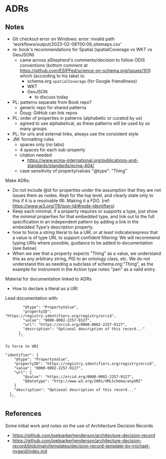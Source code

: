 # ADRs



## Notes

- Git checkout error on Windows: error: invalid path 'workflows/output/2023-02-08T00:09_sitemaps.csv'
- re: book's recommendations for Spatial (spatialCoverage vs WKT vs GeoJSON)
  - came across aShepherd's comments/decision to follow ODIS conventions (bottom comment at https://github.com/ESIPFed/science-on-schema.org/issues/101) which (according to his take) is:
    - schema.org `spatialCoverage` (for Google friendliness)
    - WKT
    - GeoJSON
       -  to discuss today
- PL: patterns separate from Book repo?
  - generic repo for shared patterns
  - Doug: GitHub can link repos
- PL: order of properties in patterns (alphabetic or curated by us)
  - agreed to use alphabetical, as these patterns will be used by so many groups
- PL: for urls and external links, always use the consistent style
- JM: formatting rules
   - spaces only (no tabs)
   - 4 spaces for each sub-property
   - citation needed
     - https://www.ecma-international.org/publications-and-standards/standards/ecma-404/
   - case sensitivity of property/values
     "@type": "Thing"




Make ADRs: 

 - Do not include @id for properties under the assumption that they are not issues them as nodes.  Kept for the top level, and clearly state only to this if it is a resolvable IRI.  Making it a FDO.  (ref: https://www.w3.org/TR/json-ld/#node-identifiers)
 - Keep each minimal, if a property requires or supports a type, just show the minimal properties for that embedded type, and link out to the full specification in an independent pattern by adding a link in the embedded Type's description property. 
 - how to force a string literal to be a URI, or at least indicate/express that a value is of type URL to support confident filtering: We will recommend typing URIs where possible, guidance to be added to documentation (see below)
 - When we see that a property expects "Thing" as a value, we understand this as any arbitrary string, PID to an ontology class, etc. We do not understand this as needing a subclass of schema.org:"Thing", as the example for instrument in the Action type notes "pen" as a valid entry.

Material for documentation linked to ADRs
- How to declare a literal as a URI

Lead documentation with: 


```    "identifier": {
        "@type": "PropertyValue",
        "propertyID": "https://registry.identifiers.org/registry/orcid",
        "value": "0000-0002-2257-9127",
        "url": "https://orcid.org/0000-0002-2257-9127",
        "description": "Optional description of this record..."
      },
      ```

To force to URI

```
    "identifier": {
        "@type": "PropertyValue",
        "propertyID": "https://registry.identifiers.org/registry/orcid",
        "value": "0000-0002-2257-9127",
        "url": {
            "@value": "https://orcid.org/0000-0002-2257-9127",
            "@datatype": "http://www.w3.org/2001/XMLSchema/anyURI"
        }
        "description": "Optional description of this record..."
      },
      ```

## References

Some initial work and notes on the use of Architecture Decision Records

* https://github.com/joelparkerhenderson/architecture-decision-record
* https://github.com/joelparkerhenderson/architecture-decision-record/blob/main/templates/decision-record-template-by-michael-nygard/index.md 



